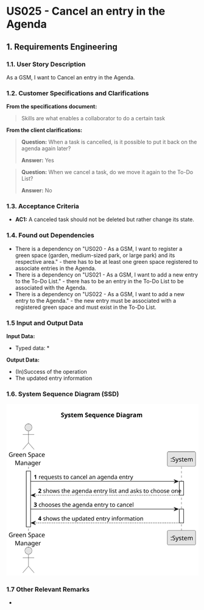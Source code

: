 # US025 - Cancel an entry in the Agenda

## 1. Requirements Engineering

### 1.1. User Story Description

As a GSM, I want to Cancel an entry in the Agenda.

### 1.2. Customer Specifications and Clarifications

**From the specifications document:**

> Skills are what enables a collaborator to do a certain task

**From the client clarifications:**

> **Question:** When a task is cancelled, is it possible to put it back on the agenda again later?
>
> **Answer:** Yes

> **Question:** When we cancel a task, do we move it again to the To-Do List?
>
> **Answer:** No

### 1.3. Acceptance Criteria

* **AC1:** A canceled task should not be deleted but rather change its state.

### 1.4. Found out Dependencies

* There is a dependency on "US020 - As a GSM, I want to register a green space (garden, medium-sized park, or large park) and its respective area." - there has to be at least one green space registered to associate entries in the Agenda.
* There is a dependency on "US021 - As a GSM, I want to add a new entry to the To-Do List." - there has to be an entry in the To-Do List to be associated with the Agenda.
* There is a dependency on "US022 - As a GSM, I want to add a new entry to the Agenda." - the new entry must be associated with a registered green space and must exist in the To-Do List.

### 1.5 Input and Output Data

**Input Data:**

* Typed data:
    * 

**Output Data:**

* (In)Success of the operation
* The updated entry information

### 1.6. System Sequence Diagram (SSD)

![System Sequence Diagram - Alternative One](svg/us025-alternative-one-System_Sequence_Diagram.svg)

### 1.7 Other Relevant Remarks

* 